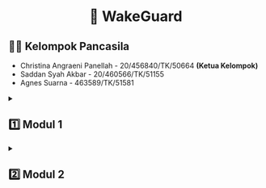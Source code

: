<h1 align="center">
  🚗 WakeGuard
</h1>

## 👨‍💻 Kelompok Pancasila
- Christina Angraeni Panellah - 20/456840/TK/50664 **(Ketua Kelompok)**
- Saddan Syah Akbar - 20/460566/TK/51155
- Agnes Suarna - 463589/TK/51581

<details markdown="1">
<summary><h2>1️⃣ Modul 1</h2></summary>

## Permasalahan yang Dipecahkan
### Latar Belakang
Sampai saat ini, kecelakaan lalu lintas di Indonesia masih cukup tinggi. Berdasarkan data WHO,  Indonesia  menempati  urutan  ketiga dengan  penyebab  kematian tertinggi  yang disebabkan  oleh kecelakaan  lalu  lintas. Pada  tahun  2021,  kecelakaan  lalu lintas  di Indonesia  terjadi  sebanyak  103.645  kasus dimana  meningkat sebesar 3.62%dari  tahun lalu. Banyak  faktor  yang  menyebabkan  pengendara  kendaraan  mengalami  kecelakaan. 
<br/><br/>
Salah   satunya   adalah   pengemudi   yang   mengantuk   dan   kehilangan   konsentrasinya sehingga   pengemudi   tidak   stabil   membawa   kendaraanyang   berakibat terjadinya kecelakaan lalu lintas. Keadaan ini sering disebut sebagai microsleeppengendara. Menurut Komite Nasional Keselamatan  Transportasi (KNKT), 80% penyebab kecelakaan lalu lintas di tol adalah microsleepyang dialami oleh pengendara.
<br/><br/>
Oleh karena itu, perlu adanya solusi yang dapat mencegah terjadinya kecelakaan lalu lintas yang disebabkan oleh microsleepyang dialami oleh pengendara. Berdasarkan permasalah tersebut, kami memberikansolusi berupa suatu sistem softwareyang dapat mendeteksi kondisi microsleeppengendara, sehingga jika pengendara tersebut terdeteksi mengantuk maka   akan   diberikan   peringatandengan   beberapa   tahapan   (step   by   step)sampai pengendara menyadari akan hal tersebut.
<br/><br/>
Peringatan  pertama  dalam  rentang  waktu  5-10  menit, pengendara akan  mendapatkan bunyi alarm pada handphone dan screen smartphone driver berwarna kuning. Peringatan kedua dalam  rentang  waktu  15-20  menit,pengendara  tetap  mengalami microsleepwalaupun sudah diberikan peringatan pertama maka screen smartphoneberupa menjadi merah dan tidak dapat mengakses apapun pada smartphonenya. Sehingga dapat memicu pengendara untuk    memberhentikan    kendaraannya    terlebih    dahulu    agar    dapat mengembalikan screenawal  smartphonenya.Dengandemikian,  otomatis  pengendara menyadari bahwa dia mendapatkan peringatan bahwa harus dalam keadaan sadar untuk mengendarai kendaraan.

### Rumusan Permasalahan
- Bagaimana cara mendeteksi microsleepyang terjadi pada pengendara roda empatsehingga mengurangi penyebab kecelakaan lalu lintas?

## Ide Solusi
Sistem pendeteksi kantuk pengendara menggunakan machine learningdan computer visionuntuk mengurangi risiko kecelakaan lalu lintas akibat microsleep.

| Fitur                  | Keterangan                                                                               |
| ---------------------- | ---------------------------------------------------------------------------------------- |
| Drowsiness Detection | Mendeteksi kantuk berdasarkan facial expression: mata dan mulut.                     |
| Drowsiness Alert  | Mengingatkan pengemudi untuk tetap awareterhadap jalan. Fitur alert nantinya dibagi menjadi beberapa fase. |
| Drowsiness Tips | Memberikan rekomendasi mengenai tips-tips berkendara agar tetap fokus.  |
| One-tap Call | Menu untuk menghubungi nomer-nomer penting: Polisi, Ambulans, dll untuk pertolongan pertama apabila terjadi kecelakaan |
| Simple DashboardView | Menu dashboard utama yang simple berupa jam digital atau tampilan kecepatan kendaraan agar tidak mengganggu fokus driver |

## Analisis Kompetitor

### Kompetitor 1

| \*               | \*                                        |
| ---------------- | ----------------------------------------- |
| Nama             | Drowsy Driving Alert                      |
| Jenis kompetitor | Direct                         |
| Jenis produk     | Aplikasi Pendeteksi Kantuk      |
| Target customer  | Pengemudi                       |
| Unique value     | Aplikasi memiliki menu yang lebih lengkapdan terdapat mekanisme lanjutan apabila terjadi kecelakaan bernama One-tap Call |

**Kelebihan**

- Dapat memilih jenis-jenis ringtone untuk alert 

**Kelemahan**

- Menu kurang lengkap
- Tidak ada tampilan dashboard
- Tidak ada mekanisme lanjutan apabila terjadi kecelakaan

### Kompetitor 2

| \*               | \*                                        |
| ---------------- | ----------------------------------------- |
| Nama             | Awaker Microsleep Detection                      |
| Jenis kompetitor | Direct                         |
| Jenis produk     | Aplikasi Pendeteksi Kantuk      |
| Target customer  | Pengemudi                       |
| Unique value     | Aplikasi memiliki menu yang lebih lengkapdan terdapat mekanisme lanjutan apabila terjadi kecelakaan bernama One-tap Call |

**Kelebihan**

- Terdapat driver viewagar tidak mengganggu fokus pengemudi dalam berkendara

**Kelemahan**

- Menu kurang lengkap
- Tidak ada mekanisme lanjutan apabila terjadi kecelakaan

### Kompetitor 3

| \*               | \*                                        |
| ---------------- | ----------------------------------------- |
| Nama             | DriveAlert                      |
| Jenis kompetitor | Indirect                         |
| Jenis produk     | Aplikasi Pendeteksi Kantuk      |
| Target customer  | Pengemudi                       |
| Unique value     | Aplikasi memiliki mekanisme lanjutan apabila terjadi kecelakaan bernama One-tap Call |

**Kelebihan**

- Pendeteksi kantuk pengendara berdasarkan detak jantung.
- Terdapat fitur Café and Rest Areasebagai lokasi untuk istirahat saat mengalami kantuk.

**Kelemahan**

- Tidak ada mekanisme lanjutan apabila terjadi kecelakaan
    
</details>

<details markdown="1">
<summary><h2>2️⃣ Modul 2</h2></summary>

## Tujuan 
- Mencegah terjadinya kecelakaan lalu lintas yang disebabkan oleh microsleep yang dialami oleh pengendara
- Membantu user dalam kewaspadaan mengendarai kendaraan 
- Memberikan peringatan kepada pengguna kendaraan yang mengantuk.

## Pengguna Potensial
Pengguna potensial dari produk adalah Pengemudi kendaraan  roda 4 seperti Mobil, Truk, dll dan Pengemudi kendaraan  roda 2.
Kebutuhan pengguna : 
- Fitur yang tepat. Pengguna ingin fitur yang ada pada aplikasi dapat menjadi solusi ketika mengalami microsleep.
- Keakuratan. Pengguna ingin aplikasi dapat dengan akurat mendeteksi tanda-tanda mengantuk berdasarkan facial expression dan memberikan peringatan tepat waktu.
- Kemudahan penggunaan. Pengguna ingin aplikasi mudah untuk digunakan dan tidak mengganggu saat berkendara. Aplikasi harus memiliki interface yang sederhana dan mudah dimengerti.
- Kompatibilitas. Pengguna ingin aplikasi kompatibel sehingga dapat dipasang di berbagai perangkat sehingga aplikasi dapat diakses dan mudah digunakan tanpa adanya masalah teknis.
- Keamanan dan privasi. Pengguna ingin data pribadi mereka terlindungi dengan baik dan aman sehingga tidak terjadinya penggunaan atau pencurian data.

## Diagram
### Usecase Diagram
![image](https://user-images.githubusercontent.com/73093118/223000021-b7cd6334-a93c-4e68-9c09-c81b79578bc3.png)

### Entity Relationship Diagram
![image](https://user-images.githubusercontent.com/73093118/223000084-6dd56960-094c-4a31-836a-18e44bcf9a01.png)

## Functional Requirements
| FR  | Diagram |
| ------------- | ------------- |
| FR1  | Pengemudi dapat terdeteksi kantuk dengan facial expression mata dan mulut  |
| FR2  | Pengemudi diberikan peringatan agar tetap aware terhadap jalan, yang nantinya akan terbagi menjadi beberapa fitur alert untuk fase-fase tertentu.  |
| FR3  | Pengemudi akan diberikan rekomendasi terkait tips-tips berkendara agar tetap fokus.  |
| FR4  | Pengemudi diberikan akses komunikasi yang cepat, jika sewaktu-waktu kecelakaan terjadi. Seperti nomor-nomor penting, termasuk Polisi, Ambulans, dan lainnya sebagai pertolongan pertama.  |

## Wireframing
- [Lo-Fi Wireframing](https://www.figma.com/file/aV7ggJ6RH2coW8szDVTk1L/WakeGuard---Wireframe?node-id=20%3A92&t=a3xpXmo7uHITH5mQ-0)
- [Hi-Fi Wireframing](https://www.figma.com/file/aV7ggJ6RH2coW8szDVTk1L/WakeGuard---Wireframe?node-id=0%3A1&t=a3xpXmo7uHITH5mQ-1 )


## Gantt Diagram
![image](https://user-images.githubusercontent.com/73093118/223041081-87b0bc50-4b6b-4b87-8299-b69b718360f8.png)

## Software Development Life Cycle
### Method
Agile: Kanban

### Mengapa Kanban?
- Tidak ada pembagian role khusus dalam proyek pengembangan sehingga memudahkan SDLC
- Efisiensi waktu proses pengembangan
- Terpetakan secara visual sehingga mudah dipahami

</details>
